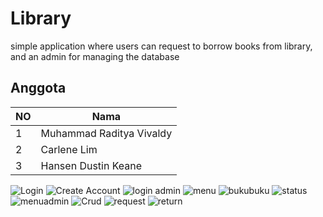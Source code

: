# Library
simple application where users can request to borrow books from library, and an admin for managing the database

## Anggota
|NO |Nama                    |
|---|------------------------|
| 1 |Muhammad Raditya Vivaldy|
| 2 |Carlene Lim             |
| 3 |Hansen Dustin Keane     |

<img src="https://github.com/rad1tkal/Library/blob/main/images/1.jpg" alt="Login">
<img src="https://github.com/rad1tkal/Library/blob/main/images/2.jpg" alt="Create Account">
<img src="https://github.com/rad1tkal/Library/blob/main/images/3.jpg" alt="login admin">
<img src="https://github.com/rad1tkal/Library/blob/main/images/4.jpg" alt="menu">
<img src="https://github.com/rad1tkal/Library/blob/main/images/5.jpg" alt="bukubuku">
<img src="https://github.com/rad1tkal/Library/blob/main/images/6.jpg" alt="status">
<img src="https://github.com/rad1tkal/Library/blob/main/images/7.jpg" alt="menuadmin">
<img src="https://github.com/rad1tkal/Library/blob/main/images/8.jpg" alt="Crud">
<img src="https://github.com/rad1tkal/Library/blob/main/images/9.jpg" alt="request">
<img src="https://github.com/rad1tkal/Library/blob/main/images/10.jpg" alt="return">
